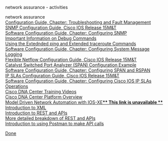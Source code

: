 <p> network assurance - activities </p>
<dl> 
<dt>network assurance</dt>
    <a href="https://www.cisco.com/c/en/us/td/docs/ios-xml/ios/bsm/configuration/15-mt/bsm-15-mt-book/bsm-troubleshooting.html">Configuration Guide, Chapter: Troubleshooting and Fault Management</a><br>
    <a href="https://www.cisco.com/c/en/us/td/docs/ios-xml/ios/snmp/configuration/15-mt/snmp-15-mt-book.html">SNMP Configuration Guide, Cisco IOS Release 15M&T</a><br>
    <a href="https://www.cisco.com/c/en/us/td/docs/ios-xml/ios/ipapp_fhrp/configuration/15-mt/fhp-15-mt-book.html">Software Configuration Guide, Chapter: Configuring SNMP</a><br>
    <a href="https://www.cisco.com/c/en/us/support/docs/dial-access/integrated-services-digital-networks-isdn-channel-associated-signaling-cas/10374-debug.html">Important Information on Debug Commands</a><br>
    <a href="https://www.cisco.com/c/en/us/support/docs/ip/routing-information-protocol-rip/13730-ext-ping-trace.html">Using the Extednded ping and Extended traceroute Commands</a><br>
    <a href="https://www.cisco.com/c/en/us/td/docs/switches/lan/catalyst3750x_3560x/software/release/15-0_1_se/configuration/guide/3750xcg/swlog.html">Software Configuration Guide, Chapter: Configuring System Message Logging</a><br>
    <a href="https://www.cisco.com/c/en/us/td/docs/ios-xml/ios/fnetflow/configuration/15-mt/fnf-15-mt-book/fnf-fnetflow.html">Flexible Netflow Configuration Guide, Cisco IOS Release 15M&T</a><br>
    <a href="https://www.cisco.com/c/en/us/support/docs/switches/catalyst-6500-series-switches/10570-41.html">Catalyst Switched Port Analyzer (SPAN) Configuration Example</a><br>
    <a href="https://www.cisco.com/c/en/us/td/docs/switches/lan/catalyst3750x_3560x/software/release/15-0_1_se/configuration/guide/3750xcg/swspan.html">Software Configuration Guide, Chapter: Configuring SPAN and RSPAN</a><br>
    <a href="https://www.cisco.com/c/en/us/td/docs/ios-xml/ios/ipsla/configuration/15-mt/sla-15-mt-book.html">IP SLAs Configuration Guide, Cisco IOS Release 15M&T</a><br>
    <a href="https://www.cisco.com/c/en/us/td/docs/switches/lan/catalyst3750x_3560x/software/release/15-0_1_se/configuration/guide/3750xcg/swipsla.html">Software Configuration Guide, Chapter: Configuring Cisco IOS IP SLAs Operations</a><br>
    <a href="https://learningnetwork.cisco.com/s/cisco-dna-center-training-videos">Cisco DNA Center Training Videos</a><br>
    <a href="https://developer.cisco.com/docs/dna-center/#!cisco-dna-center-platform-overview">Cisco DNA Center Platform Overview</a><br>
    <a href="https://www.cisco.com/c/dam/en/us/products/collateral/enterprise-networks/nb-06-ios-xe-prog-ebook-cte-en.pdf">Model Driven Network Automation with IOS-XE<b class="term">** This link is unavailable **</b></a><br>
    <a href="https://developer.cisco.com/learning/labs/xml-xpath-101/introduction/">Introduction to XML</a><br>
    <a href="https://developer.cisco.com/learning/labs/dnac-advanced-0-orientation/introduction/">Introduction to REST and APIs</a><br>
    <a href="https://developer.cisco.com/learning/labs/dne-hands-on-rest-apis/hands-on-exercises-with-rest-apis/">More detailed breakdown of REST and APIs</a><br>
    <a href="https://developer.cisco.com/learning/labs/dne-postman-code/using-postman-to-generate-python-code/">Introduction to using Postman to make API calls</a><br>
</dl>

[Done](../sec-details4.md)
